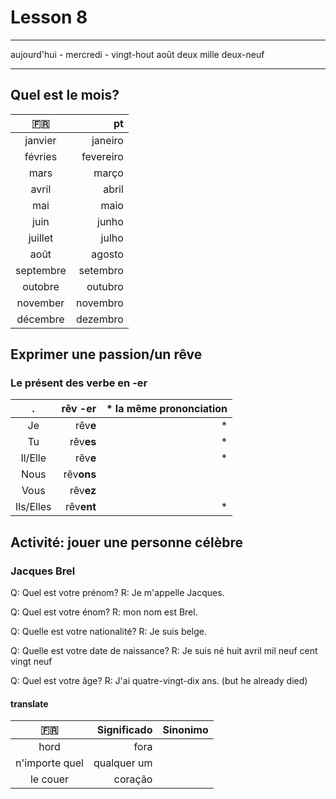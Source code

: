 # Lesson 8

_____________
aujourd'hui - mercredi - vingt-hout août deux mille  deux-neuf
________


## Quel est le mois?
:fr: | pt |
:-------: | ------:|
janvier |janeiro |
févries |fevereiro
mars|março|
avril | abril|
mai|maio
juin|junho
juillet|julho
août| agosto
septembre|setembro
outobre|outubro
november | novembro
décembre | dezembro

## Exprimer une passion/un rêve

### Le présent des verbe en -er
. | rêv  -er | * la même prononciation|
:-------: | ------:|------:|
Je |rêv**e** |* |
Tu |rêv**es** |* |
Il/Elle|rêv**e** |* |
Nous | rêv**ons** | |
Vous|rêv**ez** | |
Ils/Elles|rêv**ent** |* |



## Activité: jouer une personne célèbre

### Jacques Brel

Q: Quel est votre prénom?
R: Je m'appelle Jacques.

Q: Quel est votre énom?
R: mon nom est Brel.

Q: Quelle est votre nationalité?
R: Je suis belge.

Q: Quelle est votre date de naissance?
R: Je suis né huit avril mil neuf cent vingt neuf

Q: Quel est votre âge?
R: J'ai quatre-vingt-dix ans. (but he already died)

#### translate 
:fr: | Significado | Sinonimo
:-------: | ------: | ------:
hord    | fora | |
n'importe quel | qualquer um |
le couer  | coração |



